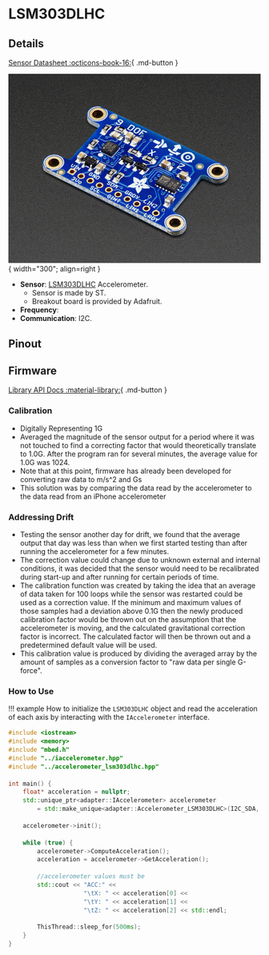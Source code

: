 # LSM303DLHC

## Details

[Sensor Datasheet :octicons-book-16:](https://cdn-shop.adafruit.com/datasheets/LSM303DLHC.PDF){ .md-button }

![SLS 1322-3](./images/LSM303DLHC_product_pic.jpg){ width="300"; align=right }

- **Sensor**: [LSM303DLHC](https://www.adafruit.com/product/1714) Accelerometer.
    - Sensor is made by ST.
    - Breakout board is provided by Adafruit.
- **Frequency**:
- **Communication**: I2C.

## Pinout

## Firmware

[Library API Docs :material-library:](#){ .md-button }

### Calibration

- Digitally Representing 1G
- Averaged the magnitude of the sensor output for a period where it was not touched to find a correcting factor that would theoretically translate to 1.0G. After the program ran for several minutes, the average value for 1.0G was 1024. 
- Note that at this point, firmware has already been developed for converting raw data to m/s^2 and Gs
- This solution was by comparing the data read by the accelerometer to the data read from an iPhone accelerometer

### Addressing Drift
- Testing the sensor another day for drift, we found that the average output that day was less than when we first started testing than after running the accelerometer for a few minutes. 
- The correction value could change due to unknown external and internal conditions, it was decided that the sensor would need to be recalibrated during start-up and after running for certain periods of time. 
- The calibration function was created by taking the idea that an average of data taken for 100 loops while the sensor was restarted could be used as a correction value. If the minimum and maximum values of those samples had a deviation above 0.1G then the newly produced calibration factor would be thrown out on the assumption that the accelerometer is moving, and the calculated gravitational correction factor is incorrect. The calculated factor will then be thrown out and a predetermined default value will be used.
- This calibration value is produced by dividing the averaged array by the amount of samples as a conversion factor to "raw data per single G-force".

### How to Use

!!! example
    How to initialize the `LSM303DLHC` object and read the acceleration of each axis by interacting with the `IAccelerometer` interface.

```c++
#include <iostream>
#include <memory>
#include "mbed.h"
#include "../iaccelerometer.hpp"
#include "../accelerometer_lsm303dlhc.hpp"

int main() {
    float* acceleration = nullptr;
    std::unique_ptr<adapter::IAccelerometer> accelerometer
        = std::make_unique<adapter::Accelerometer_LSM303DLHC>(I2C_SDA, I2C_SCL);

    accelerometer->init();

    while (true) {
        accelerometer->ComputeAcceleration();
        acceleration = accelerometer->GetAcceleration();

        //accelerometer values must be 
        std::cout << "ACC:" << 
                     "\tX: " << acceleration[0] <<
                     "\tY: " << acceleration[1] <<
                     "\tZ: " << acceleration[2] << std::endl;
        
        ThisThread::sleep_for(500ms);
    }
}
```
